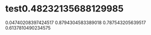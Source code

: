 # test0.48232135688129985
0.04740208397424517
0.8794304583389018
0.787543205639517
0.6137810490234575

